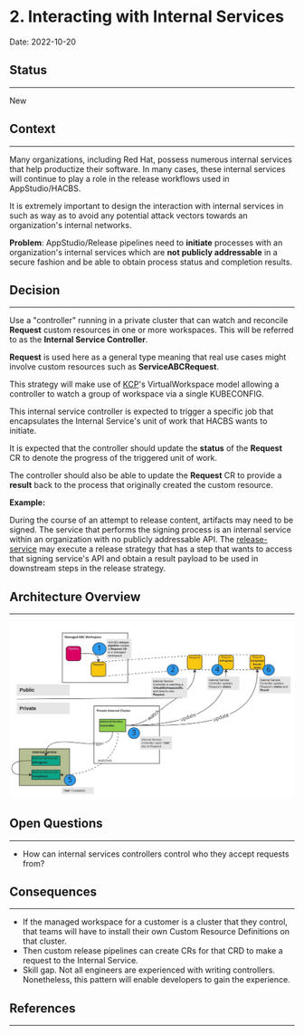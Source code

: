 # 2. Interacting with Internal Services

Date: 2022-10-20

## Status

---

New

## Context

---

Many organizations, including Red Hat, possess numerous internal services that help productize their software.
In many cases, these internal services will continue to play a role in the release workflows used in AppStudio/HACBS.

It is extremely important to design the interaction with internal services in such as way as to avoid any potential
attack vectors towards an organization's internal networks.

**Problem**: AppStudio/Release pipelines need to **initiate** processes with an organization's internal services which
are **not publicly addressable** in a secure fashion and be able to obtain process status and completion results.

## Decision

---

Use a "controller" running in a private cluster that can watch and reconcile **Request** custom resources in
one or more workspaces. This will be referred to as the **Internal Service Controller**.

**Request** is used here as a general type meaning that real use cases might involve custom resources
such as **ServiceABCRequest**.

This strategy will make use of [KCP]'s VirtualWorkspace model allowing a controller to watch a group of
workspace via a single KUBECONFIG.

This internal service controller is expected to trigger a specific job that encapsulates the Internal Service's unit of work
that HACBS wants to initiate.

It is expected that the controller should update the **status** of the **Request** CR to denote the progress of the
triggered unit of work.

The controller should also be able to update the **Request** CR to provide a **result** back to the process that
originally created the custom resource.

**Example:**

During the course of an attempt to release content, artifacts may need to be signed. The service that
performs the signing process is an internal service within an organization with no publicly addressable API.
The [release-service] may execute a release strategy that has a step that wants to access that signing service's
API and obtain a result payload to be used in downstream steps in the release strategy.

## Architecture Overview

---

![Interacting with Internal Services](../diagrams/interacting-with-internal-services.jpg)

## Open Questions

---

* How can internal services controllers control who they accept requests from?

## Consequences

---

* If the managed workspace for a customer is a cluster that they control, that teams will have to install their own
Custom Resource Definitions on that cluster.
 * Then custom release pipelines can create CRs for that CRD to make a request to the Internal Service.
* Skill gap. Not all engineers are experienced with writing controllers. Nonetheless, this pattern will enable
developers to gain the experience.

## References

---

[KCP]: ../ref/kcp.md
[release-service]: ../book/release-service.md

